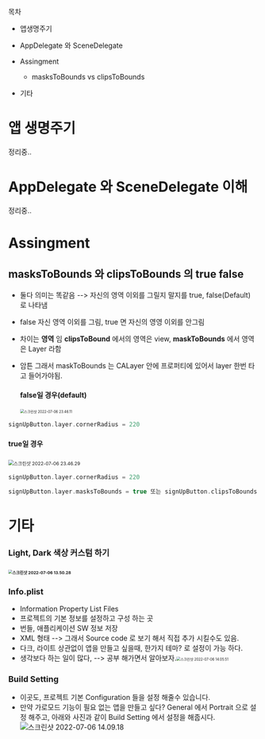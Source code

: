 





목차

* 앱생명주기

* AppDelegate 와 SceneDelegate

* Assingment
  * masksToBounds vs clipsToBounds

* 기타

# 앱 생명주기

정리중..

# AppDelegate 와 SceneDelegate 이해 

정리중..



# Assingment

## masksToBounds 와 clipsToBounds 의 true false

* 둘다 의미는 똑같음 --> 자신의 영역 이외를 그릴지 말지를 true, false(Default) 로 나타냄

* false 자신 영역 이외를 그림, true 면 자신의 영영 이외를 안그림

* 차이는 **영역** 임 **clipsToBound** 에서의 영역은 view, **maskToBounds** 에서 영역은 Layer 라함 

* 암튼 그래서 maskToBounds 는 CALayer 안에 프로퍼티에 있어서 layer 한번 타고 들어가야됨.

  

  #### false일 경우(default)

  <img src="/Users/haha1haka/Desktop/스크린샷/스크린샷 2022-07-06 23.46.11.png" alt="스크린샷 2022-07-06 23.46.11" style="zoom:50%;" />

```swift
signUpButton.layer.cornerRadius = 220
```



#### 	true일 경우

##### 

<img src="/Users/haha1haka/Desktop/스크린샷/스크린샷 2022-07-06 23.46.29.png" alt="스크린샷 2022-07-06 23.46.29" style="zoom: 67%;" />

```swift
signUpButton.layer.cornerRadius = 220

signUpButton.layer.masksToBounds = true 또는 signUpButton.clipsToBounds = true
```

# 기타

### Light, Dark 색상 커스텀 하기 

### <img src="https://user-images.githubusercontent.com/106936018/177567197-774db911-fa17-4130-b55f-d80ff4eadf84.png" alt="스크린샷 2022-07-06 13.50.28" style="zoom:50%;" />



### Info.plist

* Information Property List Files
* 프로젝트의 기본 정보를 설정하고 구성 하는 곳
* 번들, 애플리케이션 SW 정보 저장
* XML 형태 --> 그래서 Source code 로 보기 해서 직접 추가 시킬수도 있음.
* 다크, 라이트 상관없이 앱을 만들고 싶을때, 한가지 테마? 로 설정이 가능 하다.
* 생각보다 하는 일이 많다, --> 공부 해가면서 알아보자.<img src="https://user-images.githubusercontent.com/106936018/177567227-7365ce31-1858-45ef-a1e9-93b08dfb74f0.png" alt="스크린샷 2022-07-06 14.05.51" style="zoom:50%;" />

### Build Setting

* 이곳도, 프로젝트 기본 Configuration 들을 설정 해줄수 있습니다.
* 만약 가로모드 기능이 필요 없는 앱을 만들고 싶다? General 에서 Portrait 으로 설정 해주고,
  아래와 사진과 같이 Build Setting 에서 설정을 해줍시다.![스크린샷 2022-07-06 14.09.18](https://user-images.githubusercontent.com/106936018/177567266-16011983-7ea5-463a-be59-b1982e1a3a47.png)
